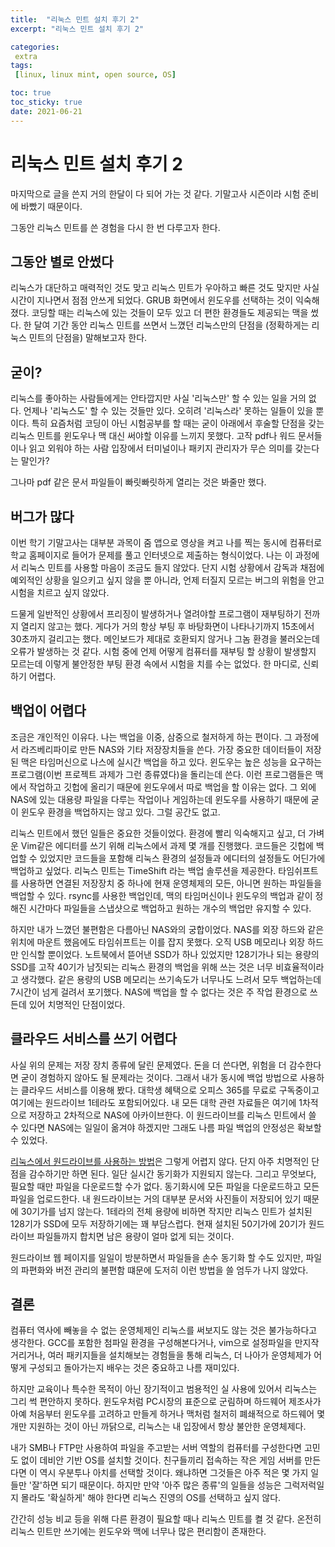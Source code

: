 ```yaml
---
title:  "리눅스 민트 설치 후기 2"
excerpt: "리눅스 민트 설치 후기 2"

categories:
 extra
tags:
 [linux, linux mint, open source, OS]

toc: true
toc_sticky: true
date: 2021-06-21
---
```


# 리눅스 민트 설치 후기 2

마지막으로 글을 쓴지 거의 한달이 다 되어 가는 것 같다. 기말고사 시즌이라 시험 준비에 바빴기 때문이다. 

그동안 리눅스 민트를 쓴 경험을 다시 한 번 다루고자 한다. 

## 그동안 별로 안썼다

리눅스가 대단하고 매력적인 것도 맞고 리눅스 민트가 우아하고 빠른 것도 맞지만 사실 시간이 지나면서 점점 안쓰게 되었다. GRUB 화면에서 윈도우를 선택하는 것이 익숙해졌다. 코딩할 때는 리눅스에 있는 것들이 모두 있고 더 편한 환경들도 제공되는 맥을 썼다. 한 달여 기간 동안 리눅스 민트를 쓰면서 느꼈던 리눅스만의 단점을 (정확하게는 리눅스 민트의 단점을) 말해보고자 한다.

## 굳이?

리눅스를 좋아하는 사람들에게는 안타깝지만 사실 '리눅스만' 할 수 있는 일을 거의 없다. 언제나 '리눅스도' 할 수 있는 것들만 있다. 오히려 '리눅스라' 못하는 일들이 있을 뿐이다. 특히 요즘처럼 코딩이 아닌 시험공부를 할 때는 굳이 아래에서 후술할 단점을 갖는 리눅스 민트를 윈도우나 맥 대신 써야할 이유를 느끼지 못했다. 고작 pdf나 워드 문서들이나 읽고 외워야 하는 사람 입장에서 터미널이나 패키지 관리자가 무슨 의미를 갖는다는 말인가? 

그나마 pdf 같은 문서 파일들이 빠릿빠릿하게 열리는 것은 봐줄만 했다. 

## 버그가 많다

이번 학기 기말고사는 대부분 과목이 줌 앱으로 영상을 켜고 나를 찍는 동시에 컴퓨터로 학교 홈페이지로 들어가 문제를 풀고 인터넷으로 제출하는 형식이었다. 나는 이 과정에서 리눅스 민트를 사용할 마음이 조금도 들지 않았다. 단지 시험 상황에서 감독과 채점에 예외적인 상황을 일으키고 싶지 않을 뿐 아니라, 언제 터질지 모르는 버그의 위험을 안고 시험을 치르고 싶지 않았다. 

드물게 일반적인 상황에서 프리징이 발생하거나 열려야할 프로그램이 재부팅하기 전까지 열리지 않고는 했다. 게다가 거의 항상 부팅 후 바탕화면이 나타나기까지 15초에서 30초까지 걸리고는 했다. 메인보드가 제대로 호환되지 않거나 그놈 환경을 불러오는데 오류가 발생하는 것 같다. 시험 중에 언제 어떻게 컴퓨터를 재부팅 할 상황이 발생할지 모르는데 이렇게 불안정한 부팅 환경 속에서 시험을 치를 수는 없었다. 한 마디로, 신뢰하기 어렵다. 

## 백업이 어렵다

조금은 개인적인 이유다. 나는 백업을 이중, 삼중으로 철저하게 하는 편이다. 그 과정에서 라즈베리파이로 만든 NAS와 기타 저장장치들을 쓴다. 가장 중요한 데이터들이 저장된 맥은 타임머신으로 나스에 실시간 백업을 하고 있다. 윈도우는 높은 성능을 요구하는 프로그램(이번 프로젝트 과제가 그런 종류였다)을 돌리는데 쓴다. 이런 프로그램들은 맥에서 작업하고 깃헙에 올리기 때문에 윈도우에서 따로 백업을 할 이유는 없다. 그 외에 NAS에 있는 대용량 파일을 다루는 작업이나 게임하는데 윈도우를 사용하기 때문에 굳이 윈도우 환경을 백업하지는 않고 있다. 그럴 공간도 없고. 

리눅스 민트에서 했던 일들은 중요한 것들이었다. 환경에 빨리 익숙해지고 싶고, 더 가벼운 Vim같은 에디터를 쓰기 위해 리눅스에서 과제 몇 개를 진행했다. 코드들은 깃헙에 백업할 수 있었지만 코드들을 포함해 리눅스 환경의 설정들과 에디터의 설정들도 어딘가에 백업하고 싶었다. 리눅스 민트는 TimeShift 라는 백업 솔루션을 제공한다. 타임쉬프트를 사용하면 연결된 저장장치 중 하나에 현재 운영체제의 모든, 아니면 원하는 파일들을 백업할 수 있다. rsync를 사용한 백업인데, 맥의 타임머신이나 윈도우의 백업과 같이 정해진 시간마다 파일들을 스냅샷으로 백업하고 원하는 개수의 백업만 유지할 수 있다. 

하지만 내가 느꼈던 불편함은 다름아닌 NAS와의 궁합이었다. NAS를 외장 하드와 같은 위치에 마운트 했음에도 타임쉬프트는 이를 잡지 못했다. 오직 USB 메모리나 외장 하드만 인식할 뿐이었다. 노트북에서 뜯어낸 SSD가 하나 있었지만 128기가나 되는 용량의 SSD를 고작 40기가 남짓되는 리눅스 환경의 백업을 위해 쓰는 것은 너무 비효율적이라고 생각했다. 같은 용량의 USB 메모리는 쓰기속도가 너무나도 느려서 모두 백업하는데 7시간이 넘게 걸려서 포기했다. NAS에 백업을 할 수 없다는 것은 주 작업 환경으로 쓰든데 있어 치명적인 단점이었다. 

## 클라우드 서비스를 쓰기 어렵다

사실 위의 문제는 저장 장치 종류에 달린 문제였다. 돈을 더 쓴다면, 위험을 더 감수한다면 굳이 경험하지 않아도 될 문제라는 것이다. 그래서 내가 동시에 백업 방법으로 사용하는 클라우드 서비스를 이용해 봤다. 대학생 혜택으로 오피스 365를 무료로 구독중이고 여기에는 원드라이브 1테라도 포함되어있다. 내 모든 대학 관련 자료들은 여기에 1차적으로 저장하고 2차적으로 NAS에 아카이브한다. 이 원드라이브를 리눅스 민트에서 쓸 수 있다면 NAS에는 일일이 옮겨야 하겠지만 그래도 나름 파일 백업의 안정성은 확보할 수 있었다. 

[리눅스에서 원드라이브를 사용하는 방법](https://github.com/abraunegg/onedrive)은 그렇게 어렵지 않다. 단지 아주 치명적인 단점을 감수하기만 하면 된다. 일단 실시간 동기화가 지원되지 않는다. 그리고 무엇보다, 필요할 때만 파일을 다운로드할 수가 없다. 동기화시에 모든 파일을 다운로드하고 모든 파일을 업로드한다. 내 원드라이브는 거의 대부분 문서와 사진들이 저장되어 있기 때문에 30기가를 넘지 않는다. 1테라의 전체 용량에 비하면 작지만 리눅스 민트가 설치된 128기가 SSD에 모두 저장하기에는 꽤 부담스럽다. 현재 설치된 50기가에 20기가 원드라이브 파일들까지 합치면 남은 용량이 얼마 없게 되는 것이다. 

원드라이브 웹 페이지를 일일이 방분하면서 파일들을 손수 동기화 할 수도 있지만, 파일의 파편화와 버전 관리의 불편함 떄문에 도저히 이런 방법을 쓸 엄두가 나지 않았다. 

## 결론 

컴퓨터 역사에 빼놓을 수 없는 운영체제인 리눅스를 써보지도 않는 것은 불가능하다고 생각한다. GCC를 포함한 첨파일 환경을 구성해본다거나, vim으로 설정파일을 만지작거리거나, 여러 패키지들을 설치해보는 경험들을 통해 리눅스, 더 나아가 운영체제가 어떻게 구성되고 돌아가는지 배우는 것은 중요하고 나름 재미있다. 

하지만 교육이나 특수한 목적이 아닌 장기적이고 범용적인 실 사용에 있어서 리눅스는 그리 썩 편안하지 못하다. 윈도우처럼 PC시장의 표준으로 군림하며 하드웨어 제조사가 아예 처음부터 윈도우를 고려하고 만들게 하거나 맥처럼 철저히 폐쇄적으로 하드웨어 몇 개만 지원하는 것이 아닌 까닭으로, 리눅스는 내 입장에서 항상 불안한 운영체제다. 

내가 SMB나 FTP만 사용하여 파일을 주고받는 서버 역할의 컴퓨터를 구성한다면 고민도 없이 데비안 기반 OS를 설치할 것이다. 친구들끼리 접속하는 작은 게임 서버를 만든다면 이 역시 우분투나 아치를 선택할 것이다. 왜냐하면 그것들은 아주 적은 몇 가지 일들만 '잘'하면 되기 때문이다. 하지만 만약 '아주 많은 종류'의 일들을 성능은 그럭저럭일지 몰라도 '확실하게' 해야 한다면 리눅스 진영의 OS를 선택하고 싶지 않다. 

간간히 성능 비교 등을 위해 다른 환경이 필요할 때나 리눅스 민트를 켤 것 같다. 온전히 리눅스 민트만 쓰기에는 윈도우와 맥에 너무나 많은 편리함이 존재한다. 
